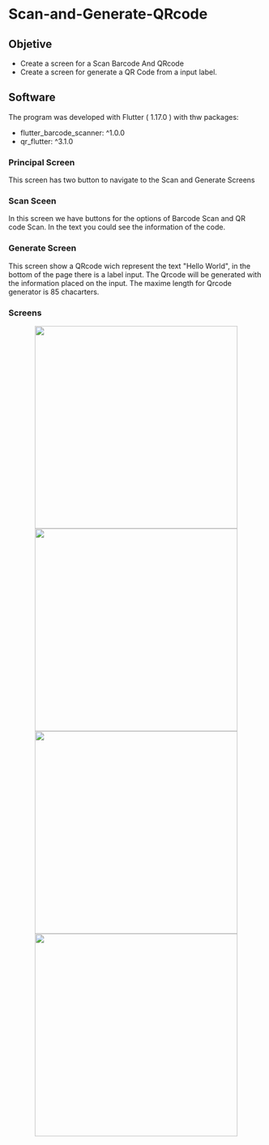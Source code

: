 # Scan-and-Generate-QRcode
## Objetive
- Create a screen for a Scan Barcode And QRcode
- Create a screen for generate a QR Code from a input label.
## Software
The program was developed with Flutter ( 1.17.0 )  with thw packages:
- flutter_barcode_scanner: ^1.0.0
- qr_flutter: ^3.1.0

### Principal Screen 
This screen has two button to navigate to the Scan and Generate Screens

### Scan Sceen 
In this screen we have buttons for the options of Barcode Scan and QR code Scan. In the text you could see the information of the code.

### Generate Screen 
This screen show a QRcode wich represent the text "Hello World", in the bottom of the page there is a label input. The Qrcode will be generated with the information placed on the input. The maxime length for Qrcode generator is 85 chacarters.

### Screens

<p align="center">
<img src="https://github.com/JennyCGT/Scan-and-Generate-QRcode/blob/master/images/Screenshot_20200519_005206_com.example.start.jpg" 
height="400">
<img src="https://github.com/JennyCGT/Scan-and-Generate-QRcode/blob/master/images/Screenshot_20200519_005317_com.example.start.jpg" 
height="400">
<img src="https://github.com/JennyCGT/Scan-and-Generate-QRcode/blob/master/images/Screenshot_20200519_005821_com.example.start.jpg" 
height="400">
<img src="https://github.com/JennyCGT/Scan-and-Generate-QRcode/blob/master/images/Screenshot_20200519_005227_com.example.start.jpg" 
height="400">

</p>

 

